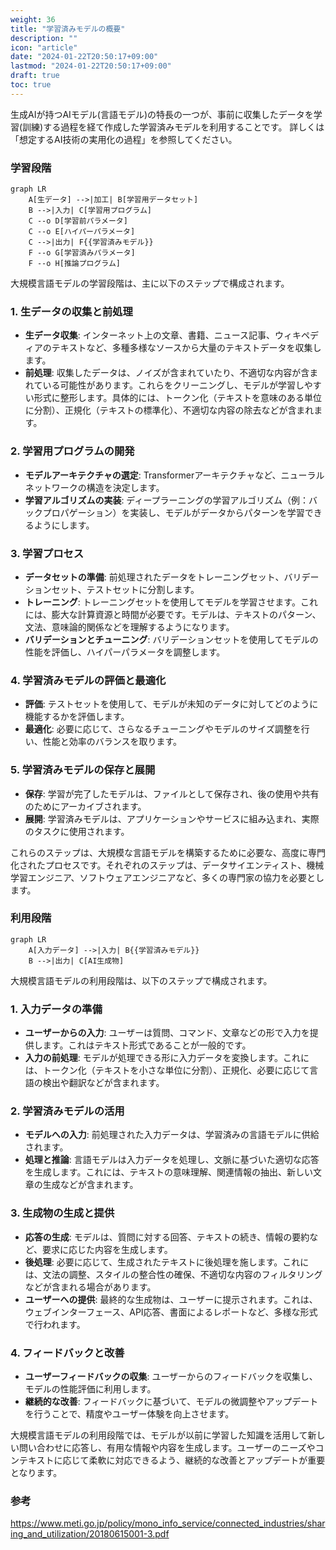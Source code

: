 ```yaml
---
weight: 36
title: "学習済みモデルの概要"
description: ""
icon: "article"
date: "2024-01-22T20:50:17+09:00"
lastmod: "2024-01-22T20:50:17+09:00"
draft: true
toc: true
---
```


生成AIが持つAIモデル(言語モデル)の特長の一つが、事前に収集したデータを学習(訓練)する過程を経て作成した学習済みモデルを利用することです。
詳しくは「想定するAI技術の実用化の過程」を参照してください。


### 学習段階
```mermaid
graph LR
    A[生データ] -->|加工| B[学習用データセット]
    B -->|入力| C[学習用プログラム]
    C --o D[学習前パラメータ]
    C --o E[ハイパーパラメータ]
    C -->|出力| F{{学習済みモデル}}
    F --o G[学習済みパラメータ]
    F --o H[推論プログラム]
```

大規模言語モデルの学習段階は、主に以下のステップで構成されます。

### 1. 生データの収集と前処理
- **生データ収集**: インターネット上の文章、書籍、ニュース記事、ウィキペディアのテキストなど、多種多様なソースから大量のテキストデータを収集します。
- **前処理**: 収集したデータは、ノイズが含まれていたり、不適切な内容が含まれている可能性があります。これらをクリーニングし、モデルが学習しやすい形式に整形します。具体的には、トークン化（テキストを意味のある単位に分割）、正規化（テキストの標準化）、不適切な内容の除去などが含まれます。

### 2. 学習用プログラムの開発
- **モデルアーキテクチャの選定**: Transformerアーキテクチャなど、ニューラルネットワークの構造を決定します。
- **学習アルゴリズムの実装**: ディープラーニングの学習アルゴリズム（例：バックプロパゲーション）を実装し、モデルがデータからパターンを学習できるようにします。

### 3. 学習プロセス
- **データセットの準備**: 前処理されたデータをトレーニングセット、バリデーションセット、テストセットに分割します。
- **トレーニング**: トレーニングセットを使用してモデルを学習させます。これには、膨大な計算資源と時間が必要です。モデルは、テキストのパターン、文法、意味論的関係などを理解するようになります。
- **バリデーションとチューニング**: バリデーションセットを使用してモデルの性能を評価し、ハイパーパラメータを調整します。

### 4. 学習済みモデルの評価と最適化
- **評価**: テストセットを使用して、モデルが未知のデータに対してどのように機能するかを評価します。
- **最適化**: 必要に応じて、さらなるチューニングやモデルのサイズ調整を行い、性能と効率のバランスを取ります。

### 5. 学習済みモデルの保存と展開
- **保存**: 学習が完了したモデルは、ファイルとして保存され、後の使用や共有のためにアーカイブされます。
- **展開**: 学習済みモデルは、アプリケーションやサービスに組み込まれ、実際のタスクに使用されます。

これらのステップは、大規模な言語モデルを構築するために必要な、高度に専門化されたプロセスです。それぞれのステップは、データサイエンティスト、機械学習エンジニア、ソフトウェアエンジニアなど、多くの専門家の協力を必要とします。

### 利用段階

```mermaid
graph LR
    A[入力データ] -->|入力| B{{学習済みモデル}}
    B -->|出力| C[AI生成物]
```

大規模言語モデルの利用段階は、以下のステップで構成されます。

### 1. 入力データの準備
- **ユーザーからの入力**: ユーザーは質問、コマンド、文章などの形で入力を提供します。これはテキスト形式であることが一般的です。
- **入力の前処理**: モデルが処理できる形に入力データを変換します。これには、トークン化（テキストを小さな単位に分割）、正規化、必要に応じて言語の検出や翻訳などが含まれます。

### 2. 学習済みモデルの活用
- **モデルへの入力**: 前処理された入力データは、学習済みの言語モデルに供給されます。
- **処理と推論**: 言語モデルは入力データを処理し、文脈に基づいた適切な応答を生成します。これには、テキストの意味理解、関連情報の抽出、新しい文章の生成などが含まれます。

### 3. 生成物の生成と提供
- **応答の生成**: モデルは、質問に対する回答、テキストの続き、情報の要約など、要求に応じた内容を生成します。
- **後処理**: 必要に応じて、生成されたテキストに後処理を施します。これには、文法の調整、スタイルの整合性の確保、不適切な内容のフィルタリングなどが含まれる場合があります。
- **ユーザーへの提供**: 最終的な生成物は、ユーザーに提示されます。これは、ウェブインターフェース、API応答、書面によるレポートなど、多様な形式で行われます。

### 4. フィードバックと改善
- **ユーザーフィードバックの収集**: ユーザーからのフィードバックを収集し、モデルの性能評価に利用します。
- **継続的な改善**: フィードバックに基づいて、モデルの微調整やアップデートを行うことで、精度やユーザー体験を向上させます。

大規模言語モデルの利用段階では、モデルが以前に学習した知識を活用して新しい問い合わせに応答し、有用な情報や内容を生成します。ユーザーのニーズやコンテキストに応じて柔軟に対応できるよう、継続的な改善とアップデートが重要となります。


### 参考
https://www.meti.go.jp/policy/mono_info_service/connected_industries/sharing_and_utilization/20180615001-3.pdf